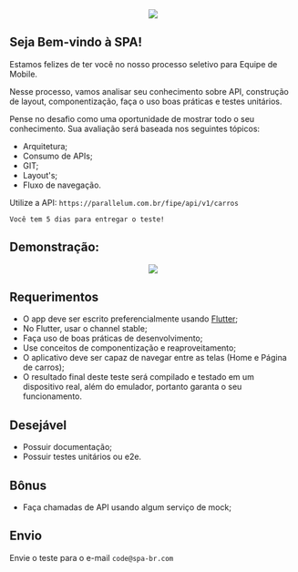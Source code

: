 <center><div><img src="https://avatars.githubusercontent.com/u/91892865?s=200&v=4" /></div></center>

## Seja Bem-vindo à SPA!
Estamos felizes de ter você no nosso processo seletivo para Equipe de Mobile.

Nesse processo, vamos analisar seu conhecimento sobre API, construção de layout, componentização, faça o uso boas práticas e testes unitários.

Pense no desafio como uma oportunidade de mostrar todo o seu conhecimento. Sua avaliação será baseada nos seguintes tópicos:

* Arquitetura;
* Consumo de APIs;
* GIT;
* Layout's;
* Fluxo de navegação.

Utilize a API: `https://parallelum.com.br/fipe/api/v1/carros`

`Você tem 5 dias para entregar o teste!`

## Demonstração:

<center><img src="mobcar.gif" /></center>

## Requerimentos

* O app deve ser escrito preferencialmente usando [Flutter](https://flutter.dev);
* No Flutter, usar o channel stable;
* Faça uso de boas práticas de desenvolvimento;
* Use conceitos de componentização e reaproveitamento;
* O aplicativo deve ser capaz de navegar entre as telas (Home e Página de carros);
* O resultado final deste teste será compilado e testado em um dispositivo real, além do emulador, portanto garanta o seu funcionamento.

## Desejável

* Possuir documentação;
* Possuir testes unitários ou e2e.

## Bônus

* Faça chamadas de API usando algum serviço de mock;

## Envio

Envie o teste para o e-mail `code@spa-br.com`
